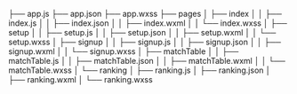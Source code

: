 ├── app.js
├── app.json
├── app.wxss
├── pages
│   ├── index
│   │   ├── index.js
│   │   ├── index.json
│   │   ├── index.wxml
│   │   └── index.wxss
│   ├── setup
│   │   ├── setup.js
│   │   ├── setup.json
│   │   ├── setup.wxml
│   │   └── setup.wxss
│   ├── signup
│   │   ├── signup.js
│   │   ├── signup.json
│   │   ├── signup.wxml
│   │   └── signup.wxss
│   ├── matchTable
│   │   ├── matchTable.js
│   │   ├── matchTable.json
│   │   ├── matchTable.wxml
│   │   └── matchTable.wxss
│   └── ranking
│       ├── ranking.js
│       ├── ranking.json
│       ├── ranking.wxml
│       └── ranking.wxss
